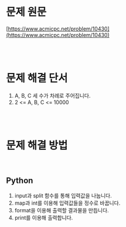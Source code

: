 # 문제 원문

[https://www.acmicpc.net/problem/10430](https://www.acmicpc.net/problem/10430)

<br><br>

# 문제 해결 단서

1. A, B, C 세 수가 차례로 주어집니다.
2. 2 <= A, B, C <= 10000

<br><br>

# 문제 해결 방법

<br>

## Python

1. input과 split 함수를 통해 입력값을 나눕니다.
2. map과 int를 이용해 입력값들을 정수로 바꿉니다.
3. format을 이용해 출력할 결과물을 만듭니다.
4. print를 이용해 출력합니다.
